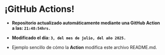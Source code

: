 # ¡GitHub Actions!
* **Repositorio actualizado automáticamente mediante una GitHub Action a las: `21:48:54hrs.`**
* **Modificado el día: `3, del mes de julio, del año 2025.`**

* Ejemplo sencillo de cómo la **Action** modifica este archivo README.md.
